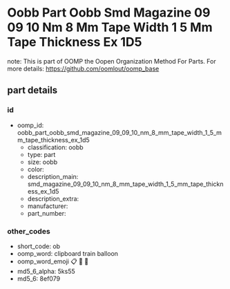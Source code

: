 # Oobb Part Oobb Smd Magazine 09 09 10 Nm 8 Mm Tape Width 1 5 Mm Tape Thickness Ex 1D5  

note: This is part of OOMP the Oopen Organization Method For Parts. For more details: https://github.com/oomlout/oomp_base

##  part details





### id
* oomp_id: oobb_part_oobb_smd_magazine_09_09_10_nm_8_mm_tape_width_1_5_mm_tape_thickness_ex_1d5
  * classification: oobb
  * type: part
  * size: oobb
  * color: 
  * description_main: smd_magazine_09_09_10_nm_8_mm_tape_width_1_5_mm_tape_thickness_ex_1d5
  * description_extra: 
  * manufacturer: 
  * part_number: 

### other_codes
* short_code: ob
* oomp_word: clipboard train balloon
* oomp_word_emoji :clipboard: :train: :balloon:
* md5_6_alpha: 5ks55
* md5_6: 8ef079